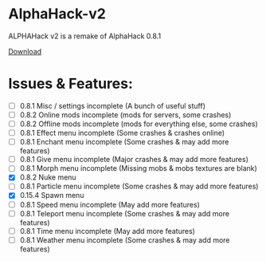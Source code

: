 # AlphaHack-v2
ALPHAHack v2 is a remake of AlphaHack 0.8.1


[Download](https://arceusmatt.github.io/AlphaHack)


# Issues & Features:
- [ ] 0.8.1 Misc / settings incomplete (A bunch of useful stuff)
- [ ] 0.8.2 Online mods incomplete (mods for servers, some crashes)
- [ ] 0.8.2 Offline mods incomplete (mods for everything else, some crashes)
- [ ] 0.8.1 Effect menu incomplete (Some crashes & crashes online)
- [ ] 0.8.1 Enchant menu incomplete (Some crashes & may add more features)
- [ ] 0.8.1 Give menu incomplete (Major crashes & may add more features)
- [ ] 0.8.1 Morph menu incomplete (Missing mobs & mobs textures are blank)
- [x] 0.8.2 Nuke menu
- [ ] 0.8.1 Particle menu incomplete (Some crashes & may add more features)
- [x] 0.15.4 Spawn menu
- [ ] 0.8.1 Speed menu incomplete (May add more features)
- [ ] 0.8.1 Teleport menu incomplete (Some crashes & may add more features)
- [ ] 0.8.1 Time menu incomplete (May add more features)
- [ ] 0.8.1 Weather menu incomplete (Some crashes & may add more features)
